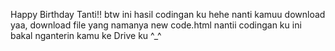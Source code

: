 Happy Birthday Tanti!! btw ini hasil codingan ku hehe nanti kamuu download yaa, download file yang namanya new code.html nantii codingan ku ini bakal nganterin kamu ke Drive ku ^_^
